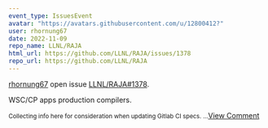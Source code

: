 ```yaml
---
event_type: IssuesEvent
avatar: "https://avatars.githubusercontent.com/u/12800412?"
user: rhornung67
date: 2022-11-09
repo_name: LLNL/RAJA
html_url: https://github.com/LLNL/RAJA/issues/1378
repo_url: https://github.com/LLNL/RAJA
---
```


<a href='https://github.com/rhornung67' target='_blank'>rhornung67</a> open issue <a href='https://github.com/LLNL/RAJA/issues/1378' target='_blank'>LLNL/RAJA#1378</a>.

<p>WSC/CP apps production compilers.</p><small>Collecting info here for consideration when updating Gitlab CI specs....</small><a href='https://github.com/LLNL/RAJA/issues/1378' target='_blank'>View Comment</a>
